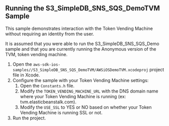 <html>
<body>
<h2>Running the S3_SimpleDB_SNS_SQS_DemoTVM Sample</h2>
<p>This sample demonstrates interaction with the Token Vending Machine without requiring an identity from the user.</p>
<p>It is assumed that you were able to run the S3_SimpleDB_SNS_SQS_Demo sample and that you are currently running the Anonymous version of the TVM, token vending machine.</p>
<ol>
  <li>Open the <code>aws-sdk-ios-samples//S3_SimpleDB_SNS_SQS_DemoTVM/AWSiOSDemoTVM.xcodeproj</code> project file in Xcode. </li>
  <li>Configure the sample with your Token Vending Machine settings:
    <ol>
      <li>Open the <code>Constants.h</code> file. </li>
      <li>Modify the <code>TOKEN_VENDING_MACHINE_URL</code> with the DNS domain name where your Token Vending Machine is running (ex: tvm.elasticbeanstalk.com).</li>
      <li>Modify the <code>USE_SSL</code> to YES or NO based on whether your Token Vending Machine is running SSL or not.</li>
    </ol>
  </li>
  <li>Run the project.</li>
</ol>
</body>
</html>
